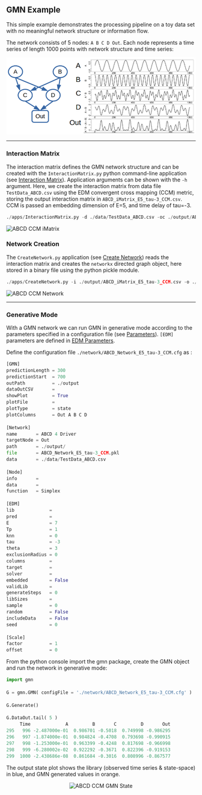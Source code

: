 ## GMN Example

This simple example demonstrates the processing pipeline on a toy data set with no meaningful network structure or information flow.

The network consists of 5 nodes: `A B C D Out`. Each node represents a time series of length 1000 points with network structure and time series:

![alt text](imgs/ABCD_Network_Schematic.png "Network Schematic")

---

### Interaction Matrix
The interaction matrix defines the GMN network structure and can be created with the `InteractionMatrix.py` python command-line application (see [Interaction Matrix](overview.md)). Application arguments can be shown with the `-h` argument. Here, we create the interaction matrix from data file `TestData_ABCD.csv` using the EDM convergent cross mapping (CCM) metric, storing the output interaction matrix in `ABCD_iMatrix_E5_tau-3_CCM.csv`.  CCM is passed an embedding dimension of E=5, and time delay of tau=-3. 

```python
./apps/InteractionMatrix.py -d ./data/TestData_ABCD.csv -oc ./output/ABCD_iMatrix_E5_tau-3 -ccm -E 5 -t -3 -P

```
<img src="../imgs/ABCD_iMatrix_E5_tau-3_CCM.png" alt="ABCD CCM iMatrix" width="300" />
<!-- ![alt text](imgs/ABCD_iMatrix_E5_tau-3_CCM.png "ABCD CCM iMatrix") -->


### Network Creation
The `CreateNetwork.py` application (see [Create Network](overview/)) reads the interaction matrix and creates the `networkx` directed graph object, here stored in a binary file using the python pickle module.

```python
./apps/CreateNetwork.py -i ./output/ABCD_iMatrix_E5_tau-3_CCM.csv -o ./output/ABCD_Network_E5_tau-3_CCM.pkl -d 4 -P
```
<img src="../imgs/ABCD_Network_E5_tau-3_CCM.png" alt="ABCD CCM Network" width="300" />
<!-- ![alt text](imgs/ABCD_Network_E5_tau-3_CCM.png "ABCD CCM Network") -->

---

### Generative Mode
With a GMN network we can run GMN in generative mode according to the parameters specified in a configuration file (see [Parameters](parameters.md)). `[EDM]` parameters are defined in [EDM Parameters](https://sugiharalab.github.io/EDM_Documentation/parameters/).

Define the configuration file `./network/ABCD_Network_E5_tau-3_CCM.cfg` as :


```python
[GMN]
predictionLength = 300
predictionStart  = 700
outPath          = ./output
dataOutCSV       =
showPlot         = True
plotFile         =
plotType         = state
plotColumns      = Out A B C D

[Network]
name       = ABCD 4 Driver
targetNode = Out
path       = ./output/
file       = ABCD_Network_E5_tau-3_CCM.pkl
data       = ./data/TestData_ABCD.csv

[Node]
info       = 
data       = 
function   = Simplex

[EDM]
lib             = 
pred            = 
E               = 7
Tp              = 1
knn             = 0
tau             = -3
theta           = 3
exclusionRadius = 0
columns         = 
target          = 
solver          = 
embedded        = False
validLib        = 
generateSteps   = 0
libSizes        = 
sample          = 0
random          = False
includeData     = False
seed            = 0

[Scale]
factor          = 1
offset          = 0
```

From the python console import the gmn package, create the GMN object and run the network in generative mode:

```python
import gmn

G = gmn.GMN( configFile = './network/ABCD_Network_E5_tau-3_CCM.cfg' )

G.Generate()

G.DataOut.tail( 5 )
     Time             A         B       C         D       Out
295   996 -2.487000e-01  0.986701 -0.5018  0.749998 -0.986295
296   997 -1.874000e-01  0.984824 -0.4708  0.793698 -0.990915
297   998 -1.253000e-01  0.963399 -0.4248  0.817698 -0.966998
298   999 -6.280002e-02  0.922292 -0.3671  0.822396 -0.919153
299  1000 -2.438686e-08  0.861684 -0.3016  0.808996 -0.867577
```

The output state plot shows the library (observed time series & state-space) in blue, and GMN generated values in orange.

<center><img src="../imgs/ABCD_GMN_State_CCM_E7_tau-3.png" alt="ABCD CCM GMN State" width="500" /></center>
